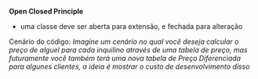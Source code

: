 **Open Closed Principle**
- uma classe deve ser aberta para extensão, e fechada para alteração

Cenário do código: *Imagine um cenário no qual você deseja calcular o preço de alguel para cada inquilino através 
de uma tabela de preço, mas futuramente você também terá uma nova tabela de Preço Diferenciada para algunes clientes, a ideia é mostrar 
o custo de desenvolvimento disso*
